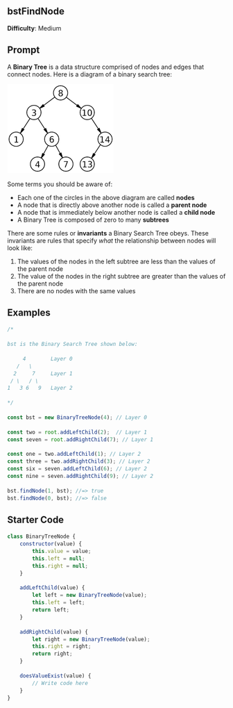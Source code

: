 ## bstFindNode

**Difficulty**: Medium 

## Prompt 

A **Binary Tree** is a data structure comprised of nodes and edges that connect nodes. Here is a diagram of a binary search tree:

![binary-trees](binary_search_tree.png)

Some terms you should be aware of:

* Each one of the circles in the above diagram are called **nodes**
* A node that is directly above another node is called a **parent node**
* A node that is immediately below another node is called a **child node**
* A Binary Tree is composed of zero to many **subtrees**

There are some rules or **invariants** a Binary Search Tree obeys. These invariants are rules that specify *what* the relationship between nodes will look like:

1. The values of the nodes in the left subtree are less than the values of the parent node
2. The value of the nodes in the right subtree are greater than the values of the parent node
3. There are no nodes with the same values

## Examples

```js
/*

bst is the Binary Search Tree shown below:

     4        Layer 0
   /   \
  2     7     Layer 1
 / \   / \
1   3 6   9   Layer 2

*/

const bst = new BinaryTreeNode(4); // Layer 0

const two = root.addLeftChild(2);  // Layer 1 
const seven = root.addRightChild(7); // Layer 1

const one = two.addLeftChild(1); // Layer 2
const three = two.addRightChild(3); // Layer 2
const six = seven.addLeftChild(6); // Layer 2
const nine = seven.addRightChild(9); // Layer 2

bst.findNode(1, bst); //=> true 
bst.findNode(0, bst); //=> false
```

## Starter Code

```js
class BinaryTreeNode {
    constructor(value) {
        this.value = value;
        this.left = null;
        this.right = null;
    }

    addLeftChild(value) {
        let left = new BinaryTreeNode(value);
        this.left = left;
        return left;
    }

    addRightChild(value) {
        let right = new BinaryTreeNode(value);
        this.right = right;
        return right;
    }

    doesValueExist(value) {
        // Write code here
    }
}
```
